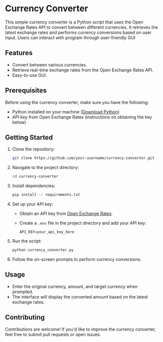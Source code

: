 # Currency Converter

This simple currency converter is a Python script that uses the Open Exchange Rates API to convert between different currencies. It retrieves the latest exchange rates and performs currency conversions based on user input. Users can interact with program through user-friendly GUI

## Features

- Convert between various currencies.
- Retrieve real-time exchange rates from the Open Exchange Rates API.
- Easy-to-use GUI.

## Prerequisites

Before using the currency converter, make sure you have the following:

- Python installed on your machine ([Download Python](https://www.python.org/downloads/))
- API key from Open Exchange Rates (instructions on obtaining the key below)

## Getting Started

1. Clone the repository:

    ```bash
    git clone https://github.com/your-username/currency-converter.git
    ```

2. Navigate to the project directory:

    ```bash
    cd currency-converter
    ```

3. Install dependencies:

    ```bash
    pip install -r requirements.txt
    ```

4. Set up your API key:

    - Obtain an API key from [Open Exchange Rates](https://openexchangerates.org/signup).
    - Create a `.env` file in the project directory and add your API key:

        ```env
        API_KEY=your_api_key_here
        ```

5. Run the script:

    ```bash
    python currency_converter.py
    ```

6. Follow the on-screen prompts to perform currency conversions.

## Usage

- Enter the original currency, amount, and target currency when prompted.
- The interface will display the converted amount based on the latest exchange rates.

## Contributing

Contributions are welcome! If you'd like to improve the currency converter, feel free to submit pull requests or open issues.

